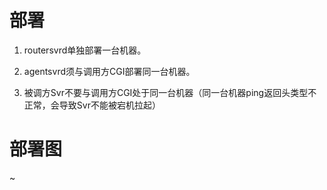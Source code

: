 # 部署

1. routersvrd单独部署一台机器。

2. agentsvrd须与调用方CGI部署同一台机器。

3. 被调方Svr不要与调用方CGI处于同一台机器（同一台机器ping返回头类型不正常，会导致Svr不能被宕机拉起）

# 部署图

~
